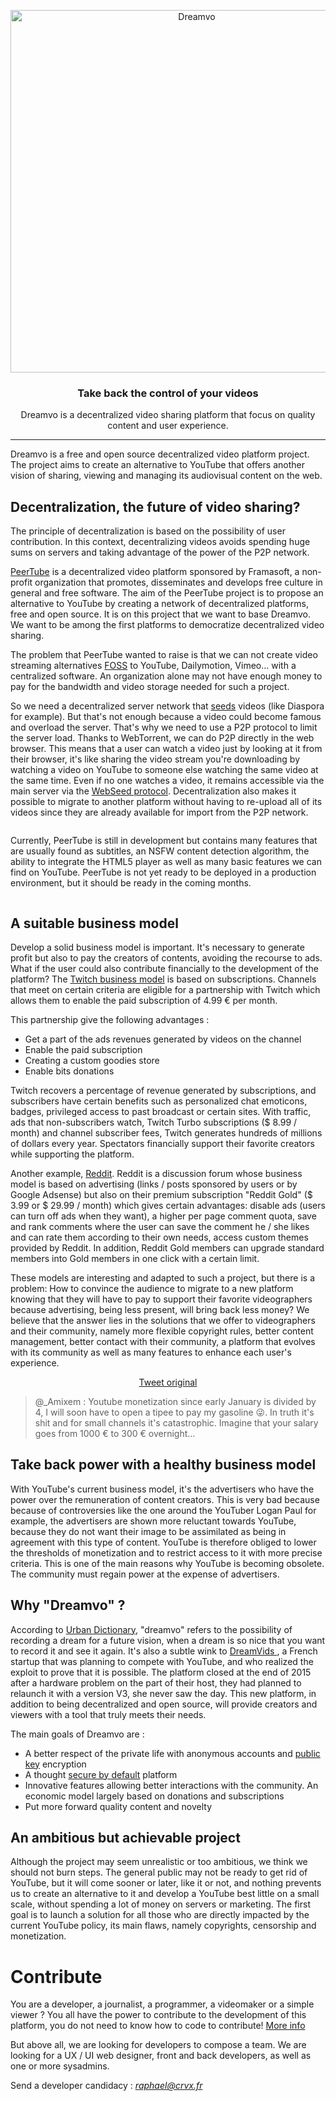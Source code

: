<p align="center">
	<a href="https://dreamvo.com"><img src="../images/logo.png" alt="Dreamvo" width="580"></a>
</p>
<h3 align="center">Take back the control of your videos</h3>
<p align="center">Dreamvo is a decentralized video sharing platform that focus on quality content and user experience.</p>

---

Dreamvo is a free and open source decentralized video platform project. The project aims to create an alternative to YouTube that offers another vision of sharing, viewing and managing its audiovisual content on the web.

## Decentralization, the future of video sharing?
The principle of decentralization is based on the possibility of user contribution. In this context, decentralizing videos avoids spending huge sums on servers and taking advantage of the power of the P2P network.

<a href="https://github.com/Chocobozzz/PeerTube">PeerTube</a> is a decentralized video platform sponsored by Framasoft, a non-profit organization that promotes, disseminates and develops free culture in general and free software. The aim of the PeerTube project is to propose an alternative to YouTube by creating a network of decentralized platforms, free and open source. It is on this project that we want to base Dreamvo. We want to be among the first platforms to democratize decentralized video sharing.

The problem that PeerTube wanted to raise is that we can not create video streaming alternatives <a href="https://en.wikipedia.org/wiki/Free_and_open-source_software">FOSS</a> to YouTube, Dailymotion, Vimeo... with a centralized software. An organization alone may not have enough money to pay for the bandwidth and video storage needed for such a project.

So we need a decentralized server network that <a href="https://www.quora.com/What-are-seeds-peers-and-leeches-in-Torrents-language">seeds</a> videos (like Diaspora for example). But that's not enough because a video could become famous and overload the server. That's why we need to use a P2P protocol to limit the server load. Thanks to WebTorrent, we can do P2P directly in the web browser. This means that a user can watch a video just by looking at it from their browser, it's like sharing the video stream you're downloading by watching a video on YouTube to someone else watching the same video at the same time. Even if no one watches a video, it remains accessible via the main server via the <a href="http://getright.com/seedtorrent.html">WebSeed protocol</a>. Decentralization also makes it possible to migrate to another platform without having to re-upload all of its videos since they are already available for import from the P2P network.

<p align="center"><img src="../images/screen2.png" alt="" /></p>

Currently, PeerTube is still in development but contains many features that are usually found as subtitles, an NSFW content detection algorithm, the ability to integrate the HTML5 player as well as many basic features we can find on YouTube. PeerTube is not yet ready to be deployed in a production environment, but it should be ready in the coming months.

<p align="center"><img src="../images/screen1.png" alt="" /></p>

## A suitable business model
Develop a solid business model is important. It's necessary to generate profit but also to pay the creators of contents, avoiding the recourse to ads. What if the user could also contribute financially to the development of the platform? The <a href="https://medium.com/precoil/what-is-the-business-model-for-a-twitch-streamer-f3b9e5351666">Twitch business model</a> is based on subscriptions. Channels that meet on certain criteria are eligible for a partnership with Twitch which allows them to enable the paid subscription of 4.99 € per month.

This partnership give the following advantages :
* Get a part of the ads revenues generated by videos on the channel
* Enable the paid subscription
* Creating a custom goodies store
* Enable bits donations

Twitch recovers a percentage of revenue generated by subscriptions, and subscribers have certain benefits such as personalized chat emoticons, badges, privileged access to past broadcast or certain sites. With traffic, ads that non-subscribers watch, Twitch Turbo subscriptions ($ 8.99 / month) and channel subscriber fees, Twitch generates hundreds of millions of dollars every year. Spectators financially support their favorite creators while supporting the platform.

Another example, <a href="https://www.feedough.com/reddit-make-money-reddit-business-model/">Reddit</a>. Reddit is a discussion forum whose business model is based on advertising (links / posts sponsored by users or by Google Adsense) but also on their premium subscription "Reddit Gold" ($ 3.99 or $ 29.99 / month) which gives certain advantages: disable ads (users can turn off ads when they want), a higher per page comment quota, save and rank comments where the user can save the comment he / she likes and can rate them according to their own needs, access custom themes provided by Reddit. In addition, Reddit Gold members can upgrade standard members into Gold members in one click with a certain limit.

These models are interesting and adapted to such a project, but there is a problem: How to convince the audience to migrate to a new platform knowing that they will have to pay to support their favorite videographers because advertising, being less present, will bring back less money? We believe that the answer lies in the solutions that we offer to videographers and their community, namely more flexible copyright rules, better content management, better contact with their community, a platform that evolves with its community as well as many features to enhance each user's experience.

<p align="center"><img src="../images/tweet1.png" alt="" /><br><a href="https://twitter.com/_Amixem/status/953612321707917312">Tweet original</a></p>

>@_Amixem : Youtube monetization since early January is divided by 4, I will soon have to open a tipee to pay my gasoline 😜. In truth it's shit and for small channels it's catastrophic. Imagine that your salary goes from 1000 € to 300 € overnight...

## Take back power with a healthy business model

With YouTube's current business model, it's the advertisers who have the power over the remuneration of content creators. This is very bad because because of controversies like the one around the YouTuber Logan Paul for example, the advertisers are shown more reluctant towards YouTube, because they do not want their image to be assimilated as being in agreement with this type of content. YouTube is therefore obliged to lower the thresholds of monetization and to restrict access to it with more precise criteria. This is one of the main reasons why YouTube is becoming obsolete. The community must regain power at the expense of advertisers.

## Why "Dreamvo" ?

According to [Urban Dictionary](https://www.urbandictionary.com/define.php?term=dreamvo), "dreamvo" refers to the possibility of recording a dream for a future vision, when a dream is so nice that you want to record it and see it again. It's also a subtle wink to <a href="https://github.com/dreamvids"> DreamVids </a>, a French startup that was planning to compete with YouTube, and who realized the exploit to prove that it is possible. The platform closed at the end of 2015 after a hardware problem on the part of their host, they had planned to relaunch it with a version V3, she never saw the day. This new platform, in addition to being decentralized and open source, will provide creators and viewers with a tool that truly meets their needs.

The main goals of Dreamvo are :

- A better respect of the private life with anonymous accounts and [public key](https://www.globalsign.fr/fr/centre-information-ssl/cryptographie-cle-publique/) encryption
- A thought [secure by default](https://en.wikipedia.org/wiki/Secure_by_default) platform
- Innovative features allowing better interactions with the community. An economic model largely based on donations and subscriptions
- Put more forward quality content and novelty
  
## An ambitious but achievable project

Although the project may seem unrealistic or too ambitious, we think we should not burn steps. The general public may not be ready to get rid of YouTube, but it will come sooner or later, like it or not, and nothing prevents us to create an alternative to it and develop a YouTube best little on a small scale, without spending a lot of money on servers or marketing. The first goal is to launch a solution for all those who are directly impacted by the current YouTube policy, its main flaws, namely copyrights, censorship and monetization.

# Contribute

You are a developer, a journalist, a programmer, a videomaker or a simple viewer ? You all have the power to contribute to the development of this platform, you do not need to know how to code to contribute! <a href="https://github.com/Chocobozzz/PeerTube/blob/develop/.github/CONTRIBUTING.md"> More info </a>

But above all, we are looking for developers to compose a team. We are looking for a UX / UI web designer, front and back developers, as well as one or more sysadmins.

Send a developer candidacy : *raphael@crvx.fr*
